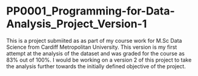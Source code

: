 # PP0001_Programming-for-Data-Analysis_Project_Version-1
This is a project submiited as as part of my course work for M.Sc Data Science from Cardiff Metropolitan University. This version is my first attempt at the analysis of the dataset and was graded for the course as 83% out of 100%. I would be working on a version 2 of this project to take the analysis further towards the initially defined objective of the project.
